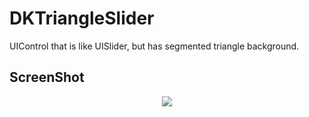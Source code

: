 # DKTriangleSlider
UIControl that is like UISlider, but has segmented triangle background.

## ScreenShot
<p align="center"><img src="http://blog.alwawee.com/wp-content/uploads/2017/11/Simulator-Screen-Shot-iPhone-SE-2017-11-21-at-12.48.41.png"></p>
